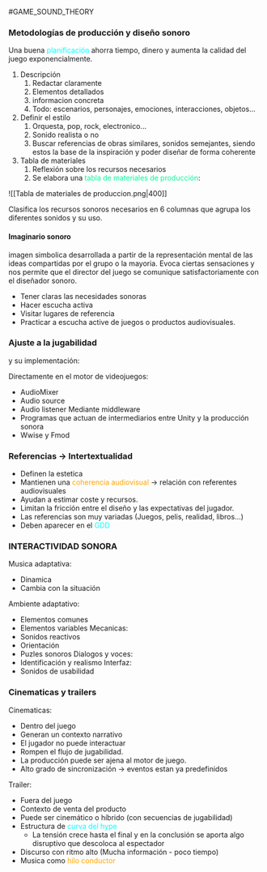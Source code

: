 #GAME_SOUND_THEORY 


### Metodologías de producción y diseño sonoro

Una buena <span style="color:cyan;">planificación</span> ahorra tiempo, dinero y aumenta la calidad del juego exponencialmente. 
1. Descripción
	1. Redactar claramente
	2. Elementos detallados 
	3. informacion concreta
	4. Todo: escenarios, personajes, emociones, interacciones, objetos...
2. Definir el estilo
	1. Orquesta, pop, rock, electronico...
	2. Sonido realista o no
	3. Buscar referencias de obras similares, sonidos semejantes, siendo estos la base de la inspiración y poder diseñar de forma coherente
3. Tabla de materiales
	1. Reflexión sobre los recursos necesarios
	2. Se elabora una <span style="color:MediumSpringGreen;">tabla de materiales de producción</span>: 


![[Tabla de materiales de produccion.png|400]]

Clasifica los recursos sonoros necesarios en 6 columnas que agrupa los diferentes sonidos y su uso. 

#### Imaginario sonoro

imagen simbolica desarrollada a partir de la representación mental de las ideas compartidas por el grupo o la mayoria. 
Evoca ciertas sensaciones y nos permite que el director del juego se comunique satisfactoriamente con el diseñador sonoro. 

* Tener claras las necesidades sonoras
* Hacer escucha activa
* Visitar lugares de referencia
* Practicar a escucha active de juegos o productos audiovisuales. 

### Ajuste a la jugabilidad

y su implementación: 

Directamente en el motor de videojuegos: 
* AudioMixer
* Audio source
* Audio listener
Mediante middleware
* Programas que actuan de intermediarios entre Unity y la producción sonora
* Wwise y Fmod
### Referencias -> Intertextualidad

* Definen la estetica 
* Mantienen una <span style="color:orange;">coherencia audiovisual</span> -> relación con referentes audiovisuales
* Ayudan a estimar coste y recursos. 
* Limitan la fricción entre el diseño y las expectativas del jugador. 
* Las referencias son muy variadas (Juegos, pelis, realidad, libros...)
* Deben aparecer en el <span style="color:cyan;">GDD</span>

### INTERACTIVIDAD SONORA

Musica adaptativa: 
* Dinamica
* Cambia con la situación

Ambiente adaptativo: 
* Elementos comunes
* Elementos variables
Mecanicas: 
* Sonidos reactivos
* Orientación
* Puzles sonoros
Dialogos y voces: 
* Identificación y realismo 
Interfaz: 
* Sonidos de usabilidad

### Cinematicas y trailers

Cinematicas: 
* Dentro del juego
* Generan un contexto narrativo
* El jugador no puede interactuar
* Rompen el flujo de jugabilidad. 
* La producción puede ser ajena al motor de juego. 
* Alto grado de sincronización -> eventos estan ya predefinidos

Trailer: 
* Fuera del juego
* Contexto de venta del producto
* Puede ser cinemático o híbrido (con secuencias de jugabilidad)
* Estructura de <span style="color:cyan;">curva del hype</span>
	* La tensión crece hasta el final y en la conclusión se aporta algo disruptivo que descoloca al espectador
* Discurso con ritmo alto (Mucha información - poco tiempo)
* Musica como <span style="color:orange;">hilo conductor</span>